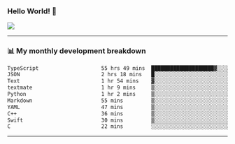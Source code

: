 ### Hello World! 👋

<a>
  <img align="center" src="https://github-readme-stats.vercel.app/api?username=megatunger&count_private=true&include_all_commits=true&bg_color=30,56CCF2,2F80ED&title_color=fff&text_color=fff" />
</a>

------
### 📊 My monthly development breakdown

<!--START_SECTION:waka-->

```txt
TypeScript                    55 hrs 49 mins  ████████████████████▓░░░░   82.87 %
JSON                          2 hrs 18 mins   █░░░░░░░░░░░░░░░░░░░░░░░░   03.44 %
Text                          1 hr 54 mins    ▓░░░░░░░░░░░░░░░░░░░░░░░░   02.84 %
textmate                      1 hr 9 mins     ▒░░░░░░░░░░░░░░░░░░░░░░░░   01.73 %
Python                        1 hr 2 mins     ▒░░░░░░░░░░░░░░░░░░░░░░░░   01.54 %
Markdown                      55 mins         ▒░░░░░░░░░░░░░░░░░░░░░░░░   01.37 %
YAML                          47 mins         ▒░░░░░░░░░░░░░░░░░░░░░░░░   01.18 %
C++                           36 mins         ▒░░░░░░░░░░░░░░░░░░░░░░░░   00.90 %
Swift                         30 mins         ▒░░░░░░░░░░░░░░░░░░░░░░░░   00.74 %
C                             22 mins         ░░░░░░░░░░░░░░░░░░░░░░░░░   00.56 %
```

<!--END_SECTION:waka-->

------
